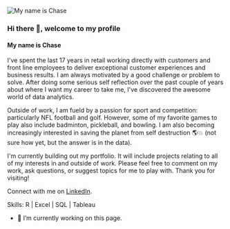 ![My name is Chase](https://media-exp1.licdn.com/dms/image/C4D16AQGGcJfD2DtDCw/profile-displaybackgroundimage-shrink_350_1400/0/1516810690613?e=1665014400&v=beta&t=SxDRj0J4l5Rommct2Rf8FLE7Mlyt5XqUN0D_yi8miPE)
### Hi there 👋, welcome to my profile
#### My name is Chase

I've spent the last 17 years in retail working directly with customers and front line employees to deliver exceptional customer experiences and business results. I am always motivated by a good challenge or problem to solve. After doing some serious self reflection over the past couple of years about where I want my career to take me, I've discovered the awesome world of data analytics.  

Outside of work, I am fueld by a passion for sport and competition: particularly NFL football and golf. However, some of my favorite games to play also include badminton, pickleball, and bowling. I am also becoming increasingly interested in saving the planet from self destruction 🌎💥 (not sure how yet, but the answer is in the data).  

I'm currently building out my portfolio. It will include projects relating to all of my interests in and outside of work. Please feel free to comment on my work, ask questions, or suggest topics for me to play with. Thank you for visiting!

Connect with me on [LinkedIn](www.linkedin.com/in/carlson-chase).

Skills: R | Excel | SQL | Tableau

- 🔭 I’m currently working on this page. 





